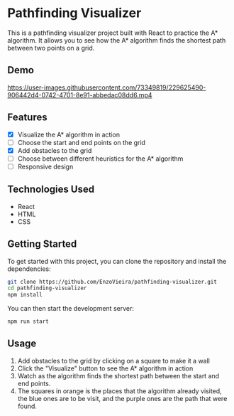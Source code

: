 # Pathfinding Visualizer

This is a pathfinding visualizer project built with React to practice the A* algorithm. It allows you to see how the A* algorithm finds the shortest path between two points on a grid.

## Demo

https://user-images.githubusercontent.com/73349819/229625490-906442d4-0742-4701-8e91-abbedac08dd6.mp4

## Features

- [x] Visualize the A\* algorithm in action
- [ ] Choose the start and end points on the grid
- [x] Add obstacles to the grid
- [ ] Choose between different heuristics for the A\* algorithm
- [ ] Responsive design

## Technologies Used

- React
- HTML
- CSS

## Getting Started

To get started with this project, you can clone the repository and install the dependencies:

```sh
git clone https://github.com/EnzoVieira/pathfinding-visualizer.git
cd pathfinding-visualizer
npm install
```

You can then start the development server:

```sh
npm run start
```

## Usage

1. Add obstacles to the grid by clicking on a square to make it a wall
2. Click the "Visualize" button to see the A\* algorithm in action
3. Watch as the algorithm finds the shortest path between the start and end points.
4. The squares in orange is the places that the algorithm already visited, the blue ones are to be visit, and the purple ones are the path that were found.
